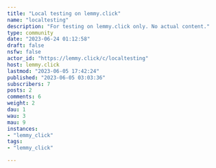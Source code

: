 ```yaml
---
title: "Local testing on lemmy.click" 
name: "localtesting"
description: "For testing on lemmy.click only. No actual content."
type: community
date: "2023-06-24 01:12:58"
draft: false
nsfw: false
actor_id: "https://lemmy.click/c/localtesting"
host: lemmy.click
lastmod: "2023-06-05 17:42:24"
published: "2023-06-05 03:03:36"
subscribers: 7
posts: 2
comments: 6
weight: 2
dau: 1
wau: 3
mau: 9
instances:
- "lemmy_click"
tags: 
- "lemmy_click"

---
```

